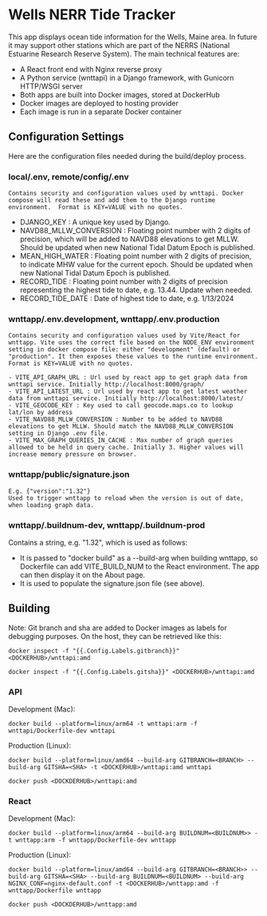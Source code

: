 # Wells NERR Tide Tracker

This app displays ocean tide information for the Wells, Maine area. In future it may support other
stations which are part of the NERRS (National Estuarine Research Reserve System). The main technical
features are:

-   A React front end with Nginx reverse proxy
-   A Python service (wnttapi) in a Django framework, with Gunicorn HTTP/WSGI server
-   Both apps are built into Docker images, stored at DockerHub
-   Docker images are deployed to hosting provider
-   Each image is run in a separate Docker container

## Configuration Settings

Here are the configuration files needed during the build/deploy process.

### local/.env, remote/config/.env

    Contains security and configuration values used by wnttapi. Docker compose will read these and add them to the Django runtime environment.  Format is KEY=VALUE with no quotes.

-   DJANGO_KEY : A unique key used by Django.
-   NAVD88_MLLW_CONVERSION : Floating point number with 2 digits of precision, which will be added to NAVD88 elevations to get MLLW. Should be updated when new National Tidal Datum Epoch is published.
-   MEAN_HIGH_WATER : Floating point number with 2 digits of precision, to indicate MHW value for the current epoch. Should be updated when new National Tidal Datum Epoch is published.
-   RECORD_TIDE : Floating point number with 2 digits of precision representing the highest tide to date, e.g. 13.44. Update when needed.
-   RECORD_TIDE_DATE : Date of highest tide to date, e.g. 1/13/2024

### wnttapp/.env.development, wnttapp/.env.production

    Contains security and configuration values used by Vite/React for wnttapp. Vite uses the correct file based on the NODE_ENV environment setting in docker compose file: either "development" (default) or "production". It then exposes these values to the runtime environment. Format is KEY=VALUE with no quotes.

    - VITE_API_GRAPH_URL : Url used by react app to get graph data from wnttapi service. Initially http://localhost:8000/graph/
    - VITE_API_LATEST_URL : Url used by react app to get latest weather data from wnttapi service. Initially http://localhost:8000/latest/
    - VITE_GEOCODE_KEY : Key used to call geocode.maps.co to lookup lat/lon by address
    - VITE_NAVD88_MLLW_CONVERSION : Number to be added to NAVD88 elevations to get MLLW. Should match the NAVD88_MLLW_CONVERSION setting in Django .env file.
    - VITE_MAX_GRAPH_QUERIES_IN_CACHE : Max number of graph queries allowed to be held in query cache. Initially 3. Higher values will increase memory pressure on browser.

### wnttapp/public/signature.json

    E.g. {"version":"1.32"}
    Used to trigger wnttapp to reload when the version is out of date, when loading graph data.

### wnttapp/.buildnum-dev, wnttapp/.buildnum-prod

Contains a string, e.g. "1.32", which is used as follows:

-   It is passed to "docker build" as a --build-arg when building wnttapp, so Dockerfile can add VITE_BUILD_NUM to the React environment. The app can then display it on the About page.
-   It is used to populate the signature.json file (see above).

## Building

Note: Git branch and sha are added to Docker images as labels for debugging purposes. On the host, they can be retrieved like this:

`docker inspect -f "{{.Config.Labels.gitbranch}}" <DOCKERHUB>/wnttapi:amd`

`docker inspect -f "{{.Config.Labels.gitsha}}" <DOCKERHUB>/wnttapi:amd`

### API

Development (Mac):

`docker build --platform=linux/arm64 -t wnttapi:arm -f wnttapi/Dockerfile-dev wnttapi`

Production (Linux):

`docker build --platform=linux/amd64 --build-arg GITBRANCH=<BRANCH> --build-arg GITSHA=<SHA> -t <DOCKERHUB>/wnttapi:amd wnttapi`

`docker push <DOCKDERHUB>/wnttapi:amd`

### React

Development (Mac):

`docker build --platform=linux/arm64 --build-arg BUILDNUM=<BUILDNUM>> -t wnttapp:arm -f wnttapp/Dockerfile-dev wnttapp`

Production (Linux):

`docker build --platform=linux/amd64 --build-arg GITBRANCH=<BRANCH>> --build-arg GITSHA=<SHA> --build-arg BUILDNUM=<BUILDNUM> --build-arg NGINX_CONF=nginx-default.conf -t <DOCKERHUB>/wnttapp:amd -f wnttapp/Dockerfile wnttapp`

`docker push <DOCKDERHUB>/wnttapp:amd`
